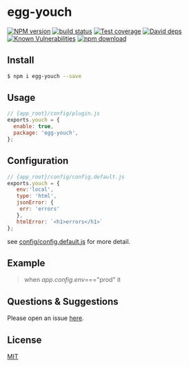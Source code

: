 # egg-youch

[![NPM version][npm-image]][npm-url]
[![build status][travis-image]][travis-url]
[![Test coverage][codecov-image]][codecov-url]
[![David deps][david-image]][david-url]
[![Known Vulnerabilities][snyk-image]][snyk-url]
[![npm download][download-image]][download-url]

[npm-image]: https://img.shields.io/npm/v/egg-youch.svg?style=flat-square
[npm-url]: https://npmjs.org/package/egg-youch
[travis-image]: https://img.shields.io/travis/eggjs/egg-youch.svg?style=flat-square
[travis-url]: https://travis-ci.org/eggjs/egg-youch
[codecov-image]: https://img.shields.io/codecov/c/github/eggjs/egg-youch.svg?style=flat-square
[codecov-url]: https://codecov.io/github/eggjs/egg-youch?branch=master
[david-image]: https://img.shields.io/david/eggjs/egg-youch.svg?style=flat-square
[david-url]: https://david-dm.org/eggjs/egg-youch
[snyk-image]: https://snyk.io/test/npm/egg-youch/badge.svg?style=flat-square
[snyk-url]: https://snyk.io/test/npm/egg-youch
[download-image]: https://img.shields.io/npm/dm/egg-youch.svg?style=flat-square
[download-url]: https://npmjs.org/package/egg-youch

<!--
Description here.
-->

## Install

```bash
$ npm i egg-youch --save
```

## Usage

```js
// {app_root}/config/plugin.js
exports.youch = {
  enable: true,
  package: 'egg-youch',
};
```

## Configuration

```js
// {app_root}/config/config.default.js
exports.youch = {
   env:'local',
   type: 'html',
   jsonError: {
    err: 'errors'
   },
   htmlError: `<h1>errors</h1>`
};
```

see [config/config.default.js](config/config.default.js) for more detail.

## Example

<!-- example here -->
> when *app.config.env*==="prod" it

## Questions & Suggestions

Please open an issue [here](https://github.com/eggjs/egg/issues).

## License

[MIT](LICENSE)

